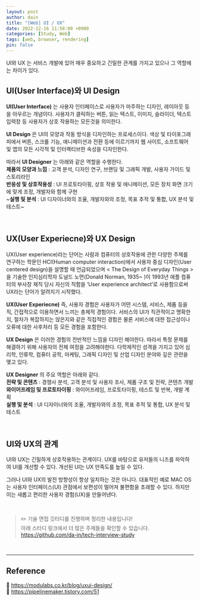 ```yaml
---
layout: post
author: dain
title: "[Web] UI / UX"
date: 2022-12-16 11:58:00 +0900
categories: [Study, Web]
tags: [web, browser, rendering]
pin: false
---
```


UI와 UX 는 서비스 개발에 있어 매우 중요하고 긴밀한 관계를 가지고 있으나 그 역할에는 차이가 있다.

## UI(User Interface)와 UI Design

**UI(User Interface)** 는 사용자 인터페이스로 사용자가 마주하는 디자인, 레이아웃 등을 아우르는 개념이다. 사용자가 클릭하는 버튼, 읽는 텍스트, 이미지, 슬라이더, 텍스트 입력창 등 사용자가 상호 작용하는 모든것을 의미한다.

**UI Design** 은 UI의 모양과 작동 방식을 디자인하는 프로세스이다. 색상 및 타이포그래피에서 버튼, 스크롤 기능, 애니메이션과 전환 등에 이르기까지 웹 사이트, 소프트웨어 및 앱의 모든 시각적 및 인터랙티브한 속성을 디자인한다.

따라서 **UI Designer** 는 아래와 같은 역할을 수행한다.  
**제품의 모양과 느낌** : 고객 분석, 디자인 연구, 브랜딩 및 그래픽 개발, 사용자 가이드 및 스토리라인  
**반응성 및 상호작용성** : UI 프로토타이핑, 상호 작용 및 애니메이션, 모든 장치 화면 크기에 맞게 조정, 개발자와 함께 구현  
~**실행 및 분석** : UI 디자이너와의 조율, 개발자와의 조정, 목표 추적 및 통합, UX 분석 및 테스트~

<br/>

## UX(User Experiecne)와 UX Design

UX(User experience)라는 단어는 사람과 컴퓨터의 상호작용에 관한 다양한 주제를 연구하는 학문인 HCI(Human computer interaction)에서 사용자 중심 디자인(User centered design)을 설명할 때 언급되었으며 < The Design of Everyday Things >을 기술한 인지심리학자 도널드 노먼(Donald Norman, 1935~ )이 1993년 애플 컴퓨터의 부사장 재직 당시 자신의 직함을 ‘User experience architect’로 사용함으로써 UX라는 단어가 알려지기 시작했다.

**UX(User Experiecne)** 즉, 사용자 경험은 사용자가 어떤 시스템, 서비스, 제품 등을 직, 간접적으로 이용하면서 느끼는 총체적 경험이다. 서비스의 UI가 직관적이고 명확한지, 절차가 복잡하지는 않은지와 같은 직접적인 경험은 물론 서비스에 대한 접근성이나 오류에 대한 사후처리 등 모든 경험을 포함한다.

**UX Design** 은 이러한 경험의 전반적인 느낌을 디자인 해야한다. 따라서 특정 문제를 해결하기 위해 사용자의 전체 여정을 고려해야한다. 다학제적인 성격을 가지고 있어 심리학, 인류학, 컴퓨터 공학, 마케팅, 그래픽 디자인 및 산업 디자인 분야와 깊은 관련을 맺고 있다.

**UX Designer** 의 주요 역할은 아래와 같다.  
**전략 및 콘텐츠** : 경쟁사 분석, 고객 분석 및 사용자 조사, 제품 구조 및 전략, 콘텐츠 개발  
**와이어프레임 및 프로토타이핑** : 와이어프레임, 프로토타이핑, 테스트 및 반복, 개발 계획  
**실행 및 분석** : UI 디자이너와의 조율, 개발자와의 조정, 목표 추적 및 통합, UX 분석 및 테스트

<br/>

## UI와 UX의 관계

UI와 UX는 긴밀하게 상호작용하는 관계이다. UX를 바탕으로 유저들의 니즈를 파악하여 UI를 개선할 수 있다. 개선된 UI는 UX 만족도를 높일 수 있다.

그러나 UI와 UX의 발전 방향성이 항상 일치하는 것은 아니다. 대표적인 예로 MAC OS는 사용자 인터페이스(UI) 관점에서 보편성이 떨어져 불편함을 초래할 수 있다. 하지만 이는 새롭고 편리한 사용자 경험(UX)을 만들어낸다.

<br/>

> ✏️ 기술 면접 깃터디를 진행하며 정리한 내용입니다!  
> 아래 스터디 링크에서 더 많은 주제들을 확인할 수 있습니다.  
> https://github.com/da-in/tech-interview-study

<br/>

---

## Reference

📄 https://modulabs.co.kr/blog/uxui-design/  
📄 https://pipelinemaker.tistory.com/51
